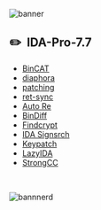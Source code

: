 ![banner](https://user-images.githubusercontent.com/119074330/204051836-d495c6a9-db6b-40df-b8be-ff0f2a82862e.png)

## ✏️ &nbsp;IDA-Pro-7.7

<!-- BLOG-POST-LIST:START -->

- [BinCAT](https://github.com/Lynx305)
- [diaphora](https://github.com/Lynx305)
- [patching](https://github.com/Lynx305)
- [ret-sync](https://github.com/Lynx305)
- [Auto Re](https://github.com/Lynx305)
- [BinDiff](https://github.com/Lynx305)
- [Findcrypt](https://github.com/Lynx305)
- [IDA Signsrch](https://github.com/Lynx305)
- [Keypatch](https://github.com/Lynx305)
- [LazyIDA](https://github.com/Lynx305)
- [StrongCC](https://github.com/Lynx305)
<!-- BLOG-POST-LIST:END -->
&nbsp;


![bannnerd](https://user-images.githubusercontent.com/119074330/204065969-4f235063-096e-4a23-be04-0177a640ce83.jpg)

